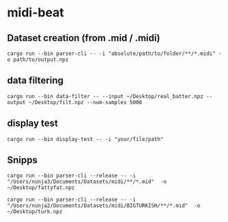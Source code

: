 # midi-beat


## Dataset creation (from .mid / .midi)

`cargo run --bin parser-cli -- -i "absolute/path/to/folder/**/*.midi" -o path/to/output.npz`

## data filtering

`cargo run --bin data-filter -- --input ~/Desktop/real_batter.npz --output ~/Desktop/filt.npz --num-samples 5000`

## display test

`cargo run --bin display-test -- -i "your/file/path"`


## Snipps

`cargo run --bin parser-cli --release -- -i "/Users/nunja3/Documents/Datasets/midi/**/*.mid"  -o ~/Desktop/fattyfat.npz`

`cargo run --bin parser-cli --release -- -i "/Users/nunja2/Documents/Datasets/midi/BIGTURKISH/**/*.mid"  -o ~/Desktop/turk.npz`
 